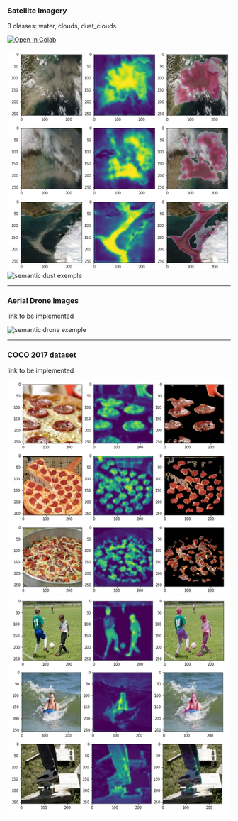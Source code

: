 ### **Satellite Imagery**
3 classes: water, clouds, dust_clouds

[![Open In Colab](https://colab.research.google.com/assets/colab-badge.svg)](https://colab.research.google.com/github/AllanKamimura/AI/blob/master/image/semantic_segmention/Satelite_image.ipynb)

<img src = "../examples/semantic_dust.jpg" alt = "semantic dust exemple" width = "500"/>
<img src = "../examples/semantic_dust.gif" alt = "semantic dust exemple" width = "500"/>

---

### **Aerial Drone Images**
link to be implemented

<img src = "../examples/semantic_drone.gif" alt = "semantic drone exemple" width = "500"/>

---

 ### **COCO 2017 dataset**
link to be implemented

 <img src = "../examples/semantic_pizza.jpg" alt = "semantic dust exemple" width = "500"/>
  <img src = "../examples/semantic_pessoa.jpg" alt = "semantic dust exemple" width = "500"/>